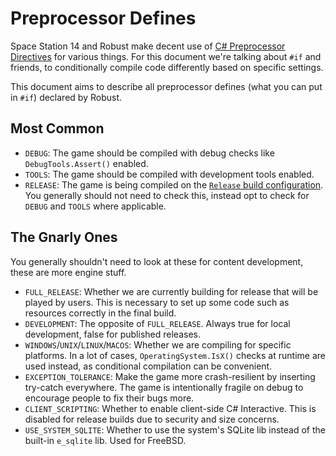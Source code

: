 # Preprocessor Defines

Space Station 14 and Robust make decent use of [C# Preprocessor Directives](https://learn.microsoft.com/en-us/dotnet/csharp/language-reference/preprocessor-directives) for various things. For this document we're talking about `#if` and friends, to conditionally compile code differently based on specific settings.

This document aims to describe all preprocessor defines (what you can put in `#if`) declared by Robust.

## Most Common

* `DEBUG`: The game should be compiled with debug checks like `DebugTools.Assert()` enabled.
* `TOOLS`: The game should be compiled with development tools enabled.
* `RELEASE`: The game is being compiled on the [`Release` build configuration](./build-configurations.md). You generally should not need to check this, instead opt to check for `DEBUG` and `TOOLS` where applicable.

## The Gnarly Ones

You generally shouldn't need to look at these for content development, these are more engine stuff.

* `FULL_RELEASE`: Whether we are currently building for release that will be played by users. This is necessary to set up some code such as resources correctly in the final build.
* `DEVELOPMENT`: The opposite of `FULL_RELEASE`. Always true for local development, false for published releases.
* `WINDOWS`/`UNIX`/`LINUX`/`MACOS`: Whether we are compiling for specific platforms. In a lot of cases, `OperatingSystem.IsX()` checks at runtime are used instead, as conditional compilation can be convenient.
* `EXCEPTION_TOLERANCE`: Make the game more crash-resilient by inserting try-catch everywhere. The game is intentionally fragile on debug to encourage people to fix their bugs more.
* `CLIENT_SCRIPTING`: Whether to enable client-side C# Interactive. This is disabled for release builds due to security and size concerns.
* `USE_SYSTEM_SQLITE`: Whether to use the system's SQLite lib instead of the built-in `e_sqlite` lib. Used for FreeBSD.
